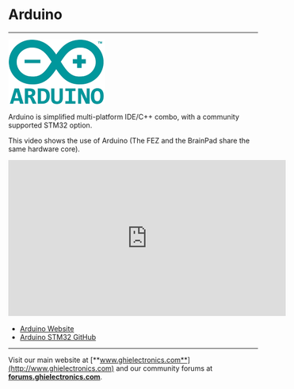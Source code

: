 # Arduino
---
![Arduino Logo](images/arduino_logo_noborder.png)

Arduino is simplified multi-platform IDE/C++ combo, with a community supported STM32 option. 

This video shows the use of Arduino (The FEZ and the BrainPad share the same hardware core).

<iframe width="560" height="315" src="https://www.youtube.com/embed/CIIIbwWzBDI" frameborder="0" allowfullscreen></iframe>

* [Arduino Website](https://www.arduino.cc/)
* [Arduino STM32 GitHub](https://github.com/stm32duino)

***

Visit our main website at [**www.ghielectronics.com**](http://www.ghielectronics.com) and our community forums at [**forums.ghielectronics.com**](https://forums.ghielectronics.com/).